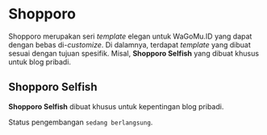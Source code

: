 # Shopporo
Shopporo merupakan seri *template* elegan untuk WaGoMu.ID yang dapat dengan bebas di-*customize*.
Di dalamnya, terdapat *template* yang dibuat sesuai dengan tujuan spesifik.
Misal, **Shopporo Selfish** yang dibuat khusus untuk blog pribadi.

## Shopporo Selfish
**Shopporo Selfish** dibuat khusus untuk kepentingan blog pribadi.

Status pengembangan `sedang berlangsung`.
